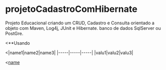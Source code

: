# projetoCadastroComHibernate
Projeto Educacional  criando  um CRUD, Cadastro e Consulta orientado a objeto com Maven, Log4j, JUnit e Hibernate. banco de dados SqlServer ou PostGre. 

<**Usando 

<|name1|name2|name3|
|-----|-----|-----|
|valu1|valu2|valu3|

<[name](http://uol.com.br)
